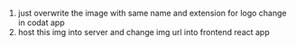 1) just overwrite the image with same name and extension for logo change in codat app
2) host this img into server and change img url into frontend react app